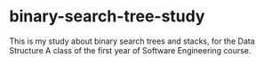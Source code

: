 # binary-search-tree-study
This is my study about binary search trees and stacks, for the Data Structure A class of the first year of Software Engineering course.
